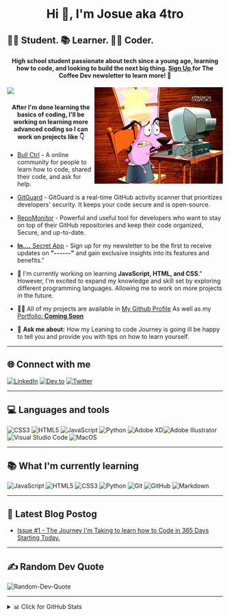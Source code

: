 <h1 align="center">Hi 👋, I'm Josue aka 4tro</h1>
<h2>👨‍🎓 Student. 📚 Learner. 👨‍💻 Coder.</h2>


<h4 style="text-align: center;">High school student passionate about tech since a young age, <b>learning how to code</b>, and looking to build the next big thing. <a href="https://coffeedev.me/Subscribe">Sign Up </a> for The Coffee Dev newsletter  to learn more! 👀</h4>

<img align="right" alt="coding" width="300" src="assets/Courage-Computer-scared.gif">

[![](https://visitcount.itsvg.in/api?id=4troDev&icon=1&color=1)](https://visitcount.itsvg.in)

<h4 align="center">After I'm done learning the basics of coding, I'll be working on learning more advanced coding so I can work on projects like 👇</h4>


- [Bull Ctrl](https://github.com/Bullctrl) - A online community for people to learn how to code, shared their code, and ask for help.

- [GitGuard](https://github.com/GitGuardApp) - GitGuard is a real-time GitHub activity scanner that prioritizes developers' security. 
It keeps your code secure and is open-source.

- [RepoMonitor](https://github.com/RepoMonitor) - Powerful and useful tool for developers who want to stay on top of their GitHub repositories and keep their code organized, Secure, and up-to-date.

- [**In....** Secret App](https://4tro.dev/in) - Sign up for my newsletter to be the first to receive updates on **"------"** and gain exclusive insights into its features and benefits."
<!-- What I'm Planning to work on END -->

- 🌱 I'm currently working on learning **JavaScript, HTML, and CSS**." However, I'm excited to expand my knowledge and skill set by exploring different programming languages. Allowing me to work on more projects in the future.

<!-- Projects Location: Start -->

- 👨‍💻 All of my projects are available in [My Github Profile](https://github.com/4troDev) As well as my [Portfolio: **Coming Soon**](https://4tro.Dev) 
<!-- Projects Location: end -->

- 💬 **Ask me about:** How my Leaning to code Journey is going ill be happy to tell you and provide you with tips on how to learn yourself.
---
<!-- Github Icons: START-->
<h2>🌐 Connect with me</h2>

[![LinkedIn](https://img.shields.io/badge/LinkedIn-%230077B5.svg?logo=linkedin&logoColor=white)](https://linkedin.com/in/4tro) 
[![Dev.to](https://img.shields.io/badge/dev.to-12100E?logo=dev.to&logoColor=white)](https://dev.to/@4tro) 
[![Twitter](https://img.shields.io/badge/Twitter-%231DA1F2.svg?logo=Twitter&logoColor=white)](https://twitter.com/4tro_Dev) 

---
<h2>💻 Languages and tools</h2>

![CSS3](https://img.shields.io/badge/css3-%231572B6.svg?style=for-the-badge&logo=css3&logoColor=white) ![HTML5](https://img.shields.io/badge/html5-%23E34F26.svg?style=for-the-badge&logo=html5&logoColor=white) ![JavaScript](https://img.shields.io/badge/javascript-%23323330.svg?style=for-the-badge&logo=javascript&logoColor=%23F7DF1E) ![Python](https://img.shields.io/badge/python-3670A0?style=for-the-badge&logo=python&logoColor=ffdd54) ![Adobe XD](https://img.shields.io/badge/Adobe%20XD-470137?style=for-the-badge&logo=Adobe%20XD&logoColor=#FF61F6)![Adobe Illustrator](https://img.shields.io/badge/adobe%20illustrator-%23FF9A00.svg?style=for-the-badge&logo=adobe%20illustrator&logoColor=white) ![Visual Studio Code](https://img.shields.io/badge/-Visual%20Studio%20Code-000?&logo=Visual%20Studio%20Code&logoColor=007ACC) 
![MacOS](https://img.shields.io/badge/-MacOS-000?&logo=Apple&logoColor=FFFFFF)

---

<h2>📚 What I'm currently learning</h2>

![JavaScript](https://img.shields.io/badge/-JavaScript-000?&logo=JavaScript&logoColor=ddc508)
![HTML5](https://img.shields.io/badge/-HTML5-000?&logo=HTML5)
![CSS3](https://img.shields.io/badge/-CSS3-000?&logo=CSS3&logoColor=1572B6)
![Python](https://img.shields.io/badge/-Python-000?&logo=Python)
![Git](https://img.shields.io/badge/-Git-000?&logo=Git)
![GitHub](https://img.shields.io/badge/-GitHub-000?&logo=GitHub&logoColor=FFFFFF)
![Markdown](https://img.shields.io/badge/-Markdown-000?&logo=Markdown&logoColor=FFFFFF)


---
<!-- Github Icons: END-->

<h2>📝 Latest Blog Postog </h2>

<!-- BLOG-POST-LIST:START -->
- [Issue #1 - The Journey I&#39;m Taking to learn how to Code in 365 Days Starting Today.](https://4tro.hashnode.dev/issue-1-the-journey-im-taking-to-learn-how-to-code-in-365-days-starting-today)
<!-- BLOG-POST-LIST:END -->

---
<h2> ✍️ Random Dev Quote </h2>

![Random-Dev-Quote](https://quotes-github-readme.vercel.app/api?type=horizontal&theme=light)

---
<details>
<summary>📊 Click for GitHub Stats</summary>
<p align="center">

![](https://github-readme-stats.vercel.app/api?username=4troDev&theme=radical&hide_border=true&include_all_commits=false&count_private=false)<br/>
![](https://github-readme-streak-stats.herokuapp.com/?user=4troDev&theme=radical&hide_border=true)<br/>
![](https://github-readme-stats.vercel.app/api/top-langs/?username=4troDev&theme=radical&hide_border=true&include_all_commits=false&count_private=false&layout=compact)

## 🏆GitHub Trophies
![](https://github-trophies.vercel.app/?username=4troDev&theme=matrix&no-frame=false&no-bg=false&margin-w=4)


---


<!-- Some Notes 
Personal newsletter link "href="https://4tro.dev/newsletter-signup""
Sign up for my newsletter</a> to learn more! 👀

-->
